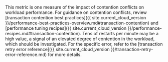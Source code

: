 This metric is one measure of the impact of contention conflicts on workload performance. For guidance on contention conflicts, review [transaction contention best practices]({{ site.current_cloud_version }}/performance-best-practices-overview.md#transaction-contention) and [performance tuning recipes]({{ site.current_cloud_version }}/performance-recipes.md#transaction-contention). Tens of restarts per minute may be a high value, a signal of an elevated degree of contention in the workload, which should be investigated. For the specific error, refer to the [transaction retry error reference]({{ site.current_cloud_version }}/transaction-retry-error-reference.md) for more details.